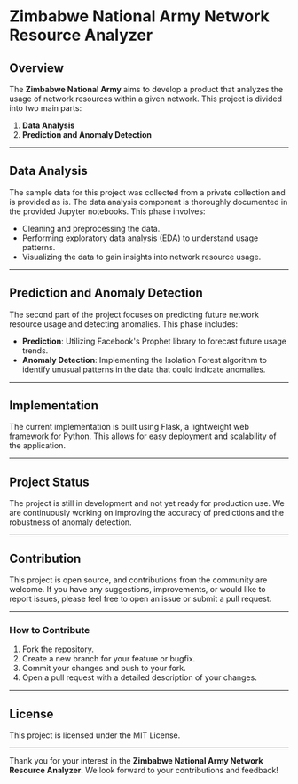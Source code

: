 # Zimbabwe National Army Network Resource Analyzer

## Overview
The **Zimbabwe National Army** aims to develop a product that analyzes the usage of network resources within a given network. This project is divided into two main parts:

1. **Data Analysis**
2. **Prediction and Anomaly Detection**

---

## Data Analysis
The sample data for this project was collected from a private collection and is provided as is. The data analysis component is thoroughly documented in the provided Jupyter notebooks. This phase involves:

- Cleaning and preprocessing the data.
- Performing exploratory data analysis (EDA) to understand usage patterns.
- Visualizing the data to gain insights into network resource usage.

---

## Prediction and Anomaly Detection
The second part of the project focuses on predicting future network resource usage and detecting anomalies. This phase includes:

- **Prediction**: Utilizing Facebook's Prophet library to forecast future usage trends.
- **Anomaly Detection**: Implementing the Isolation Forest algorithm to identify unusual patterns in the data that could indicate anomalies.

---

## Implementation
The current implementation is built using Flask, a lightweight web framework for Python. This allows for easy deployment and scalability of the application.

---

## Project Status
The project is still in development and not yet ready for production use. We are continuously working on improving the accuracy of predictions and the robustness of anomaly detection.

---

## Contribution
This project is open source, and contributions from the community are welcome. If you have any suggestions, improvements, or would like to report issues, please feel free to open an issue or submit a pull request.

---

### How to Contribute
1. Fork the repository.
2. Create a new branch for your feature or bugfix.
3. Commit your changes and push to your fork.
4. Open a pull request with a detailed description of your changes.

---

## License
This project is licensed under the MIT License.

---

Thank you for your interest in the **Zimbabwe National Army Network Resource Analyzer**. We look forward to your contributions and feedback!

